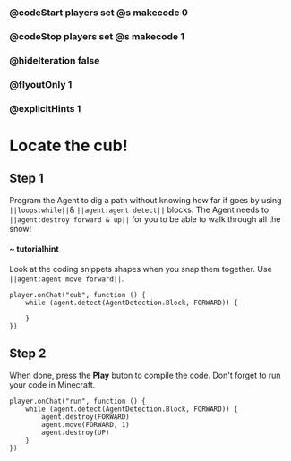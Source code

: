 ### @codeStart players set @s makecode 0
### @codeStop players set @s makecode 1

### @hideIteration false 
### @flyoutOnly 1
### @explicitHints 1


# Locate the cub!

## Step 1
Program the Agent to dig a path without knowing how far if goes by using ``||loops:while||``& ``||agent:agent detect||`` blocks. The Agent needs to ``||agent:destroy forward & up||`` for you to be able to walk through all the snow!

#### ~ tutorialhint 
Look at the coding snippets shapes when you snap them together. Use ``||agent:agent move forward||``.
```blocks
player.onChat("cub", function () {
    while (agent.detect(AgentDetection.Block, FORWARD)) {
    	
    }
})
```

## Step 2
When done, press the **Play** buton to compile the code. Don't forget to run your code in Minecraft. 

```ghost
player.onChat("run", function () {
    while (agent.detect(AgentDetection.Block, FORWARD)) {
        agent.destroy(FORWARD)
        agent.move(FORWARD, 1)
        agent.destroy(UP)
    }
})

``` 
